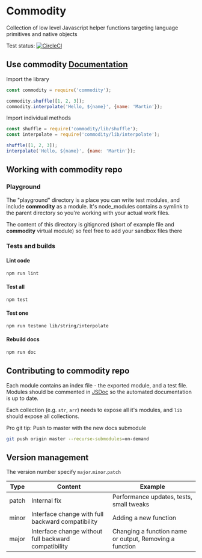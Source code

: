 # Commodity
Collection of low level Javascript helper functions targeting language primitives and native objects

Test status: [![CircleCI](https://circleci.com/gh/fiverr/commodity.svg?style=svg)](https://circleci.com/gh/fiverr/commodity)

## Use commodity [Documentation](https://fiverr.github.io/commodity/)

Import the library
```javascript
const commodity = require('commodity');

commodity.shuffle([1, 2, 3]);
commodity.interpolate('Hello, ${name}', {name: 'Martin'});
```

Import individual methods
```javascript
const shuffle = require('commodity/lib/shuffle');
const interpolate = require('commodity/lib/interpolate');

shuffle([1, 2, 3]);
interpolate('Hello, ${name}', {name: 'Martin'});
```

## Working with __commodity__ repo

### Playground
The "playground" directory is a place you can write test modules, and include __commodity__ as a module.
It's node_modules contains a symlink to the parent directory so you're working with your actual work files.

The content of this directory is gitignored (short of example file and __commodity__ virtual module) so feel free to add your sandbox files there

### Tests and builds

#### Lint code
```sh
npm run lint
```

#### Test all
```sh
npm test
```

#### Test one
```sh
npm run testone lib/string/interpolate
```

#### Rebuild docs
```sh
npm run doc
```
## Contributing to __commodity__ repo
Each module contains an index file - the exported module, and a test file.
Modules should be commented in [JSDoc](http://usejsdoc.org/) so the automated documentation is up to date.

Each collection (e.g. `str`, `arr`) needs to expose all it's modules, and `lib` should expose all collections.

Pro git tip: Push to master with the new docs submodule
```sh
git push origin master --recurse-submodules=on-demand
```

## Version management
The version number specify `major`.`minor`.`patch`

Type | Content | Example
---- | ------- | -----------
patch | Internal fix | Performance updates, tests, small tweaks
minor | Interface change with full backward compatibility | Adding a new function
major | Interface change without full backward compatibility | Changing a function name or output, Removing a function
